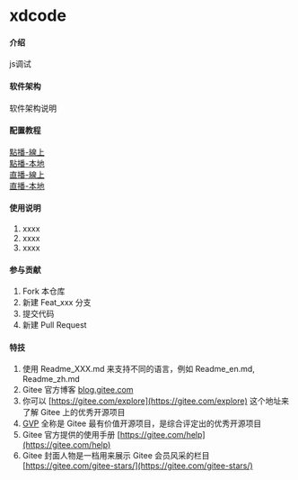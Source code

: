 # xdcode

#### 介绍
js调试

#### 软件架构
软件架构说明


#### 配置教程

<p dir="auto"><a href="https://gitee.com/f7ys/xdcode/raw/master/explain/vod/offline.json">點播-線上</a><br>
<a href="https://gitee.com/f7ys/xdcode/raw/master/explain/vod/offline.json">點播-本地</a><br>
<a href="https://gitee.com/f7ys/xdcode/raw/master/explain/live/online.json">直播-線上</a><br>
<a href="https://gitee.com/f7ys/xdcode/raw/master/explain/live/offline.json">直播-本地</a></p>

#### 使用说明

1.  xxxx
2.  xxxx
3.  xxxx

#### 参与贡献

1.  Fork 本仓库
2.  新建 Feat_xxx 分支
3.  提交代码
4.  新建 Pull Request


#### 特技

1.  使用 Readme\_XXX.md 来支持不同的语言，例如 Readme\_en.md, Readme\_zh.md
2.  Gitee 官方博客 [blog.gitee.com](https://blog.gitee.com)
3.  你可以 [https://gitee.com/explore](https://gitee.com/explore) 这个地址来了解 Gitee 上的优秀开源项目
4.  [GVP](https://gitee.com/gvp) 全称是 Gitee 最有价值开源项目，是综合评定出的优秀开源项目
5.  Gitee 官方提供的使用手册 [https://gitee.com/help](https://gitee.com/help)
6.  Gitee 封面人物是一档用来展示 Gitee 会员风采的栏目 [https://gitee.com/gitee-stars/](https://gitee.com/gitee-stars/)
